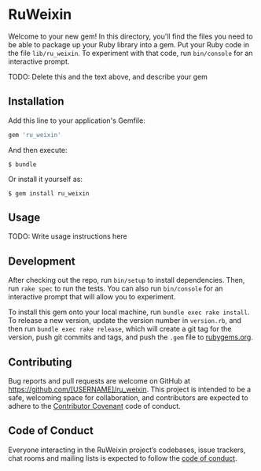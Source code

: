 # RuWeixin

Welcome to your new gem! In this directory, you'll find the files you need to be able to package up your Ruby library into a gem. Put your Ruby code in the file `lib/ru_weixin`. To experiment with that code, run `bin/console` for an interactive prompt.

TODO: Delete this and the text above, and describe your gem

## Installation

Add this line to your application's Gemfile:

```ruby
gem 'ru_weixin'
```

And then execute:

    $ bundle

Or install it yourself as:

    $ gem install ru_weixin

## Usage

TODO: Write usage instructions here

## Development

After checking out the repo, run `bin/setup` to install dependencies. Then, run `rake spec` to run the tests. You can also run `bin/console` for an interactive prompt that will allow you to experiment.

To install this gem onto your local machine, run `bundle exec rake install`. To release a new version, update the version number in `version.rb`, and then run `bundle exec rake release`, which will create a git tag for the version, push git commits and tags, and push the `.gem` file to [rubygems.org](https://rubygems.org).

## Contributing

Bug reports and pull requests are welcome on GitHub at https://github.com/[USERNAME]/ru_weixin. This project is intended to be a safe, welcoming space for collaboration, and contributors are expected to adhere to the [Contributor Covenant](http://contributor-covenant.org) code of conduct.

## Code of Conduct

Everyone interacting in the RuWeixin project’s codebases, issue trackers, chat rooms and mailing lists is expected to follow the [code of conduct](https://github.com/[USERNAME]/ru_weixin/blob/master/CODE_OF_CONDUCT.md).
